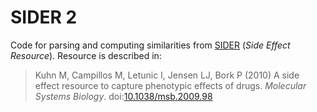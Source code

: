# SIDER 2

Code for parsing and computing similarities from [SIDER](http://sideeffects.embl.de/) (*Side Effect Resource*). Resource is described in:

> Kuhn M, Campillos M, Letunic I, Jensen LJ, Bork P (2010) A side effect resource to capture phenotypic effects of drugs. *Molecular Systems Biology*. doi:[10.1038/msb.2009.98](http://dx.doi.org/10.1038/msb.2009.98)
